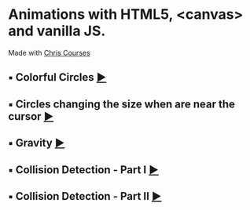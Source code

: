 # Animations with HTML5, &lt;canvas> and vanilla JS. 
 Made with [Chris Courses](https://www.chriscourses.com/)
## :black_small_square: Colorful Circles [:arrow_forward:](https://martaniemiec.github.io/Animations-with-canvas-and-vanilla-JS/ColorfulCircles/index.html)
## :black_small_square: Circles changing the size when are near the cursor [:arrow_forward:](https://martaniemiec.github.io/Animations-with-canvas-and-vanilla-JS/CirclesOnMousemove//index.html)
## :black_small_square: Gravity [:arrow_forward:](https://martaniemiec.github.io/Animations-with-canvas-and-vanilla-JS/Gravity/dist/index.html)
## :black_small_square: Collision Detection - Part I [:arrow_forward:](https://martaniemiec.github.io/Animations-with-canvas-and-vanilla-JS/Collision_Detection-Part_I/dist/index.html)
## :black_small_square: Collision Detection - Part II [:arrow_forward:](https://martaniemiec.github.io/Animations-with-canvas-and-vanilla-JS/Collision_Detection-Part_II/dist/index.html)
